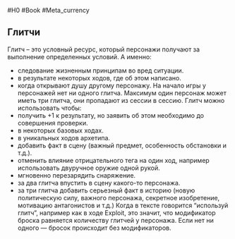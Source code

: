 #H0 #Book #Meta_currency 
## Глитчи
Глитч – это условный ресурс, который персонажи получают за выполнение определенных условий. А именно:
- следование жизненным принципам во вред ситуации.
- в результате некоторых ходов, где об этом написано.
- когда открывают душу другому персонажу.
На начало игры у персонажей нет ни одного глитча. Максимум один персонаж может иметь три глитча, они пропадают из сессии в сессию. Глитч можно использовать чтобы:
- получить +1 к результату, но заявить об этом необходимо до совершения проверки.
- в некоторых базовых ходах.
- в уникальных ходов архетипа.
- добавить факт в сцену (важный предмет, особенность обстановки и т.д.).
- отменить влияние отрицательного тега на один ход, например использовать двуручное оружие одной рукой.
- мгновенно перезарядить снаряжение.
- за два глитча впустить в сцену какого-то персонажа.
- за три глитча добавить серьезный факт в историю (новую политическую силу, важного персонажа, секретное изобретение, мотивацию антагонистов и т.д.)
Когда в тексте говорится “используй глитч”, например как в ходе Exploit, это значит, что модификатор броска равняется количеству глитчей у персонажа. Если нет ни одного — бросок происходит без модификаторов.